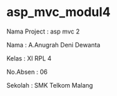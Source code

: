 # asp_mvc_modul4
Nama Project : asp mvc 2

Nama : A.Anugrah Deni Dewanta

Kelas : XI RPL 4

No.Absen : 06

Sekolah : SMK Telkom Malang
